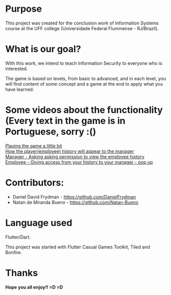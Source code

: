 # Purpose

This project was created for the conclusion work of Information Systems course at the UFF college (Universidade Federal Fluminense - RJ/Brazil).

# What is our goal?

With this work, we intend to teach Information Security to everyone who is interested.

The game is based on levels, from basic to advanced, and in each level, you will find content of some concept and a game at the end to apply what you have learned.

# Some videos about the functionality (Every text in the game is in Portuguese, sorry :()
[Playing the game a little bit](https://www.youtube.com/watch?v=1XAP7Ei1F80)
<br>
[How the player(employee) history will appear to the manager](https://www.youtube.com/watch?v=uNBTD7W4UY4)
<br>
[Manager - Asking asking permission to view the employee history](https://www.youtube.com/watch?v=l9YC0tarEOA)
<br>
[Employee - Giving access from your history to your manager - pop up](https://www.youtube.com/watch?v=BmZfhLZiByM)

# Contributors:
- Daniel David Frydman - https://github.com/DanielFrydman
- Natan de Miranda Bueno - https://github.com/Natan-Bueno

# Language used
Flutter/Dart.

This project was started with Flutter Casual Games Toolkit, Tiled and Bonfire.

# Thanks
#### Hope you all enjoy!! =D =D

